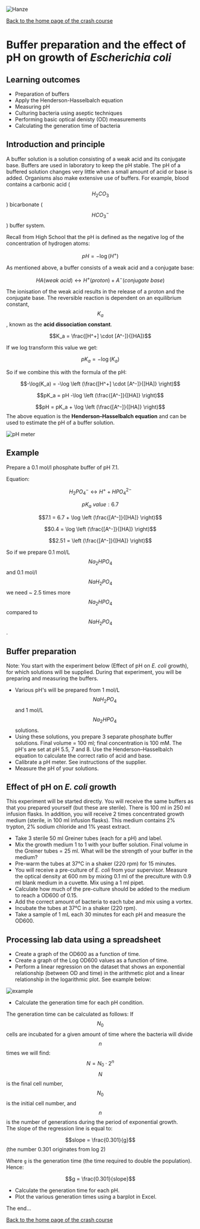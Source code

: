 ![Hanze](../hanze/hanze.png)

[Back to the home page of the crash course](./short.md)

# Buffer preparation and the effect of pH on growth of *Escherichia coli*

## Learning outcomes
- Preparation of buffers
- Apply the Henderson-Hasselbalch equation
- Measuring pH
- Culturing bacteria using aseptic techniques
- Performing basic optical denisty (OD) measurements
- Calculating the generation time of bacteria

## Introduction and principle
A buffer solution is a solution consisting of a weak acid and its conjugate base. Buffers are used in laboratory to keep the pH stable. The pH of a buffered solution changes very little when a small amount of acid or base is added. Organisms also make extensive use of buffers. For example, blood contains a carbonic acid ($$H_2CO_3$$) bicarbonate ($$HCO_3^-$$) buffer system. 

Recall from High School that the pH is defined as the negative log of the concentration of hydrogen atoms:

$$pH = -\log(H^+)$$

As mentioned above, a buffer consists of a weak acid and a conjugate base:

$$HA (weak\ acid) \leftrightarrow H^+ (proton) + A^- (conjugate\ base)$$

The ionisation of the weak acid results in the release of a proton and the conjugate base. The reversible reaction is dependent on an equilibrium constant, $$K_a$$, known as the **acid dissociation constant**.

$$K_a = \frac{[H^+] \cdot [A^-]}{[HA]}$$

If we log transform this value we get:

$${pK_{a}} =-\log({K_{a}})$$

So if we combine this with the formula of the pH:

$$-\log(K_a) = -\log \left (\frac{[H^+] \cdot [A^-]}{[HA]} \right)$$

$$pK_a = pH -\log \left (\frac{[A^-]}{[HA]} \right)$$

$$pH = pK_a + \log \left (\frac{[A^-]}{[HA]} \right)$$
The above equation is the **Henderson–Hasselbalch equation** and can be used to estimate the pH of a buffer solution. 


![pH meter](./buffers/buffers.jpg)

## Example

Prepare a 0.1 mol/l phosphate buffer of pH 7.1.

Equation:

$$H_2PO_4^- \leftrightarrow H^+ + HPO_4^{2-}$$

$$pK_a \ value: 6.7$$

$$7.1 = 6.7 + \log \left (\frac{[A^-]}{[HA]} \right)$$

$$0.4 = \log \left (\frac{[A^-]}{[HA]} \right)$$

$$2.51 = \left (\frac{[A^-]}{[HA]} \right)$$

So if we prepare 0.1 mol/L $$Na_2HPO_4$$ and 0.1 mol/l $$NaH_2PO_4$$ we need ~ 2.5 times more $$Na_2HPO_4$$ compared to $$NaH_2PO_4$$.

## Buffer preparation
Note: You start with the experiment below (Effect of pH on *E. coli* growth), for which solutions will be supplied. During that experiment, you will be preparing and measuring the buffers.
- Various pH's will be prepared from 1 mol/L $$NaH_2PO_4$$ and 1 mol/L $$Na_2HPO_4$$ solutions.
- Using these solutions, you prepare 3 separate phosphate buffer solutions. Final volume = 100 ml; final concentration is 100 mM. The pH's are set at pH 5.5, 7 and 8. Use the Henderson–Hasselbalch equation to calculate the correct ratio of acid and base.
- Calibrate a pH meter. See instructions of the supplier.
- Measure the pH of your solutions.

## Effect of pH on *E. coli* growth
This experiment will be started directly.
You will receive the same buffers as that you prepared yourself (but these are sterile). There is 100 ml in 250 ml infusion flasks. In addition, you will receive 2 times concentrated growth medium (sterile, in 100 ml infusion flasks). This medium contains 2% trypton, 2% sodium chloride and 1% yeast extract. 
- Take 3 sterile 50 ml Greiner tubes (each for a pH) and label. 
- Mix the growth medium 1 to 1 with your buffer solution. Final volume in the Greiner tubes = 25 ml. What will be the strength of your buffer in the medium?
- Pre-warm the tubes at 37°C in a shaker (220 rpm) for 15 minutes.
- You will receive a pre-culture of *E. coli* from your supervisor. Measure the optical density at 600 nm by mixing 0.1 ml of the preculture with 0.9 ml blank medium in a cuvette. Mix using a 1 ml pipet. 
- Calculate how much of the pre-culture should be added to the medium to reach a OD600 of 0.15.
- Add the correct amount of bacteria to each tube and mix using a vortex.
- Incubate the tubes at 37°C in a shaker (220 rpm).
- Take a sample of 1 mL each 30 minutes for each pH and measure the OD600.

## Processing lab data using a spreadsheet
- Create a graph of the OD600 as a function of time.
- Create a graph of the Log OD600 values as a function of time.
- Perform a linear regression on the dataset that shows an exponential relationship (between OD and time) in the arithmetic plot and a linear relationship in the logarithmic plot. See example below:

![example](./buffers/growth_example.png)

- Calculate the generation time for each pH condition.

The generation time can be calculated as follows:
If $$N_0$$ cells are incubated for a given amount of time where the bacteria will divide $$n$$ times we will find:
$$N = N_0 \cdot 2^n$$
$$N$$ is the final cell number, $$N_0$$ is the initial cell number, and $$n$$ is the number of generations during the period of exponential growth.  
The slope of the regression line is equal to:

$$slope = \frac{0.301}{g}$$ (the number 0.301 originates from log 2)

Where `g` is the generation time (the time required to double the population). Hence:

$$g = \frac{0.301}{slope}$$

- Calculate the generation time for each pH.
- Plot the various generation times using a barplot in Excel.


The end...

[Back to the home page of the crash course](./short.md)

<script src="https://cdn.mathjax.org/mathjax/latest/MathJax.js?config=TeX-AMS-MML_HTMLorMML" type="text/javascript"></script>